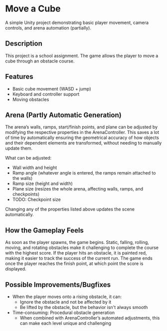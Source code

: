 # Move a Cube

A simple Unity project demonstrating basic player movement, camera controls, and arena automation (partially).

## Description

This project is a school assignment. The game allows the player to move a cube through an obstacle course.

## Features

- Basic cube movement (WASD + jump)
- Keyboard and controller support
- Moving obstacles

## Arena (Partly Automatic Generation)

The arena’s walls, ramps, start/finish points, and plane can be adjusted by modifying the respective properties in the ArenaController. This saves a lot of time by automatically ensuring the geometrical accuracy of how objects and their dependent elements are transformed, without needing to manually update them.

What can be adjusted:

- Wall width and height
- Ramp angle (whatever angle is entered, the ramps remain attached to the walls)
- Ramp size (height and width)
- Plane size (resizes the whole arena, affecting walls, ramps, and checkpoints)
- TODO: Checkpoint size

Changing any of the properties listed above updates the scene automatically.

## How the Gameplay Feels

As soon as the player spawns, the game begins. Static, falling, rolling, moving, and rotating obstacles make it challenging to complete the course with the highest score. If the player hits an obstacle, it is painted red, making it easier to track the success of the current run. The game ends once the player reaches the finish point, at which point the score is displayed.

## Possible Improvements/Bugfixes

- When the player moves onto a rising obstacle, it can:
  - Ignore the obstacle and not be affected by it
  - Be lifted by the obstacle, but the behavior isn't always smooth
- Time-consuming: Procedural obstacle generation
  - When combined with ArenaController’s automated adjustments, this can make each level unique and challenging
